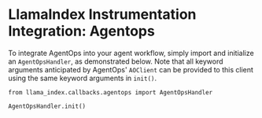 # LlamaIndex Instrumentation Integration: Agentops

To integrate AgentOps into your agent workflow,
simply import and initialize an `AgentOpsHandler`,
as demonstrated below. Note that all keyword arguments
anticipated by AgentOps' `AOClient` can be provided
to this client using the same keyword arguments in
`init()`.

```
from llama_index.callbacks.agentops import AgentOpsHandler

AgentOpsHandler.init()
```
